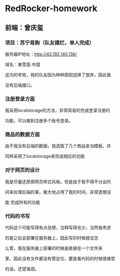 # RedRocker-homework
## 前端：曾庆玺
### 项目：苏宁易购（队友摆烂，单人完成）

服务器IP地址：http://42.192.140.136/

域名：東雪莲.中国

这次的考核，我的队友因为种种原因选择了放弃，因此我

没有后端接口。

### 注册登录方面
我采用localstorage的方法，非常简易的完成登录注册的

功能，可以做到注册多个账号登录。

### 商品的数据方面
由于我没有后端的数据，我选取了几个商品来当模板，并

同样采用了localstorage来完成相应的功能

### 对于网页的设计
我是尽量还原原网页样式风格，但是由于我不得不分出时

间来处理后端的事，极大地占用了我的时间，非常遗憾没

能
完成所有的功能

### 代码的书写
代码这个可能写得有点丑陋，注释写得也少，当然我考虑

的是之后会部署在服务器上，因此写的时候就没怎

么管，我在服务器上部署的时候是直接在一个文件夹

里，因此没有文件都没有管定位，要是看代码的时候很难受

的话，还望海涵。
